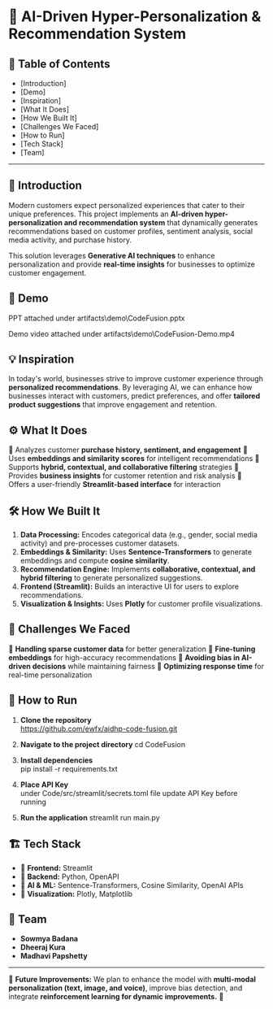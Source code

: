 # 🚀 AI-Driven Hyper-Personalization & Recommendation System

## 📌 Table of Contents
- [Introduction]
- [Demo]
- [Inspiration]
- [What It Does]
- [How We Built It]
- [Challenges We Faced]
- [How to Run]
- [Tech Stack]
- [Team]

---

## 🎯 Introduction
Modern customers expect personalized experiences that cater to their unique preferences. This project implements an **AI-driven hyper-personalization and recommendation system** that dynamically generates recommendations based on customer profiles, sentiment analysis, social media activity, and purchase history.

This solution leverages **Generative AI techniques** to enhance personalization and provide **real-time insights** for businesses to optimize customer engagement.

## 🎥 Demo
PPT attached under 
artifacts\demo\CodeFusion.pptx

Demo video attached under
artifacts\demo\CodeFusion-Demo.mp4


## 💡 Inspiration
In today's world, businesses strive to improve customer experience through **personalized recommendations**. By leveraging AI, we can enhance how businesses interact with customers, predict preferences, and offer **tailored product suggestions** that improve engagement and retention.

## ⚙️ What It Does
🔹 Analyzes customer **purchase history, sentiment, and engagement**
🔹 Uses **embeddings and similarity scores** for intelligent recommendations
🔹 Supports **hybrid, contextual, and collaborative filtering** strategies
🔹 Provides **business insights** for customer retention and risk analysis
🔹 Offers a user-friendly **Streamlit-based interface** for interaction

## 🛠️ How We Built It
1. **Data Processing:** Encodes categorical data (e.g., gender, social media activity) and pre-processes customer datasets.
2. **Embeddings & Similarity:** Uses **Sentence-Transformers** to generate embeddings and compute **cosine similarity**.
3. **Recommendation Engine:** Implements **collaborative, contextual, and hybrid filtering** to generate personalized suggestions.
4. **Frontend (Streamlit):** Builds an interactive UI for users to explore recommendations.
5. **Visualization & Insights:** Uses **Plotly** for customer profile visualizations.

## 🚧 Challenges We Faced
🔸 **Handling sparse customer data** for better generalization
🔸 **Fine-tuning embeddings** for high-accuracy recommendations
🔸 **Avoiding bias in AI-driven decisions** while maintaining fairness
🔸 **Optimizing response time** for real-time personalization

## 🏃 How to Run
1. **Clone the repository**  
   https://github.com/ewfx/aidhp-code-fusion.git
  
2. **Navigate to the project directory**
   cd CodeFusion

3. **Install dependencies**   
   pip install -r requirements.txt
   
4. **Place API Key**   
   under Code/src/streamlit/secrets.toml file update API Key before running
 
5. **Run the application**
   streamlit run main.py


## 🏗️ Tech Stack
- 🔹 **Frontend:** Streamlit
- 🔹 **Backend:** Python, OpenAPI
- 🔹 **AI & ML:** Sentence-Transformers, Cosine Similarity, OpenAI APIs
- 🔹 **Visualization:** Plotly, Matplotlib

## 👥 Team
- **Sowmya Badana**  
- **Dheeraj Kura** 
- **Madhavi Papshetty**  

---

📢 **Future Improvements:** We plan to enhance the model with **multi-modal personalization (text, image, and voice)**, improve bias detection, and integrate **reinforcement learning for dynamic improvements.** 🚀

